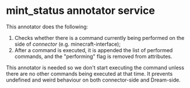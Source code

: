 # mint_status annotator service

This annotator does the following:
1. Checks whether there is a command currently being performed on the side of *connector* (e.g. minecraft-interface);
2. After a command is executed, it is appended the list of performed commands, and the "performing" flag is removed from attributes.

This annotator is needed so we don't start executing the command unless there are no other commands being executed at that time. It prevents undefined and weird behaviour on both connector-side and Dream-side.